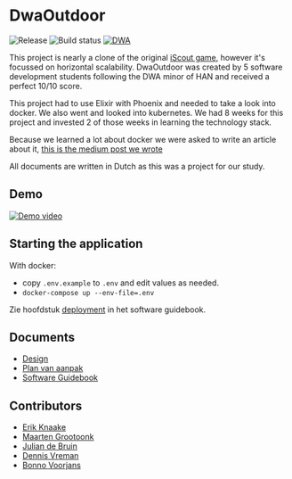 # DwaOutdoor

![Release](https://github.com/erikknaake/dwa-outdoor/workflows/Release%20docker%20images/badge.svg?branch=main)
![Build status](https://github.com/erikknaake/dwa-outdoor/workflows/Docker%20Image%20CI/badge.svg?branch=development)
[![DWA](https://img.shields.io/endpoint?url=https://dashboard.cypress.io/badge/simple/kog6ht/development&style=flat&logo=cypress)](https://dashboard.cypress.io/projects/kog6ht/runs)

This project is nearly a clone of the original [iScout game](https://iscoutgame.com/), however it's focussed on horizontal scalability.
DwaOutdoor was created by 5 software development students following the DWA minor of HAN and received a perfect 10/10 score.

This project had to use Elixir with Phoenix and needed to take a look into docker. We also went and looked into kubernetes. 
We had 8 weeks for this project and invested 2 of those weeks in learning the technology stack.

Because we learned a lot about docker we were asked to write an article about it, [this is the medium post we wrote](https://erikknaake.medium.com/dockerizing-elixir-phoenix-2aaf56209b9f)

All documents are written in Dutch as this was a project for our study.

## Demo

[![Demo video](https://img.youtube.com/vi/lso_Wq3CcwA/hqdefault.jpg)](https://youtu.be/lso_Wq3CcwA)

## Starting the application

With docker:
- copy `.env.example` to `.env` and edit values as needed.
- `docker-compose up --env-file=.env`

Zie hoofdstuk [deployment](./docs/software_guidebook/11-deployment.md) in het software guidebook.

## Documents

- [Design](./docs/DESIGN.md)
- [Plan van aanpak](./docs/PLAN_VAN_AANPAK.md)
- [Software Guidebook](./docs/SOFTWARE_GUIDEBOOK.md)

## Contributors

- [Erik Knaake](https://github.com/erikknaake)
- [Maarten Grootoonk](https://github.com/MaartenGDev)
- [Julian de Bruin](https://github.com/Juliandb1708)
- [Dennis Vreman](https://github.com/dennisvrm)
- [Bonno Voorjans](https://github.com/BonnoVoorjans)
